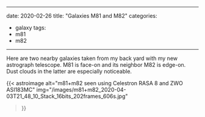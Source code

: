 ------
date: 2020-02-26
title: "Galaxies M81 and M82"
categories:
- galaxy
tags:
- m81
- m82
---
Here are two nearby galaxies taken from my back yard with my new astrograph telescope. 
M81 is face-on and its neighbor M82 is edge-on. Dust clouds in the latter are especially noticeable. 


<!--more-->
{{< astroimage
   alt="m81+m82 seen using Celestron RASA 8 and ZWO ASI183MC"
   img="/images/m81+m82_2020-04-03T21_48_10_Stack_16bits_202frames_606s.jpg"
>}}


